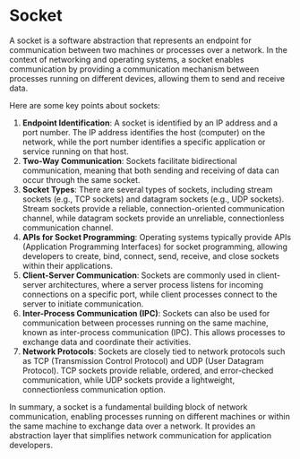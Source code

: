 # Socket

A socket is a software abstraction that represents an endpoint for communication between two machines or processes over a network. In the context of networking and operating systems, a socket enables communication by providing a communication mechanism between processes running on different devices, allowing them to send and receive data.

Here are some key points about sockets:

1. **Endpoint Identification**: A socket is identified by an IP address and a port number. The IP address identifies the host (computer) on the network, while the port number identifies a specific application or service running on that host.
2. **Two-Way Communication**: Sockets facilitate bidirectional communication, meaning that both sending and receiving of data can occur through the same socket.
3. **Socket Types**: There are several types of sockets, including stream sockets (e.g., TCP sockets) and datagram sockets (e.g., UDP sockets). Stream sockets provide a reliable, connection-oriented communication channel, while datagram sockets provide an unreliable, connectionless communication channel.
4. **APIs for Socket Programming**: Operating systems typically provide APIs (Application Programming Interfaces) for socket programming, allowing developers to create, bind, connect, send, receive, and close sockets within their applications.
5. **Client-Server Communication**: Sockets are commonly used in client-server architectures, where a server process listens for incoming connections on a specific port, while client processes connect to the server to initiate communication.
6. **Inter-Process Communication (IPC)**: Sockets can also be used for communication between processes running on the same machine, known as inter-process communication (IPC). This allows processes to exchange data and coordinate their activities.
7. **Network Protocols**: Sockets are closely tied to network protocols such as TCP (Transmission Control Protocol) and UDP (User Datagram Protocol). TCP sockets provide reliable, ordered, and error-checked communication, while UDP sockets provide a lightweight, connectionless communication option.

In summary, a socket is a fundamental building block of network communication, enabling processes running on different machines or within the same machine to exchange data over a network. It provides an abstraction layer that simplifies network communication for application developers.